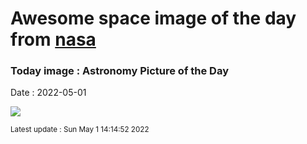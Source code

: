 
# Awesome space image of the day from [nasa](https://api.nasa.gov/)

### Today image : Astronomy Picture of the Day

Date : 2022-05-01


![](https://apod.nasa.gov/apod/image/2205/M87bh_EHT_960.jpg)

<small>Latest update : Sun May  1 14:14:52 2022</small>


